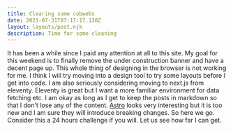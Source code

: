 ```yaml
---
title: Clearing some cobwebs
date: 2021-07-31T07:17:17.138Z
layout: layouts/post.njk
description: Time for some cleaning
---
```


It has been a while since I paid any attention at all to this site. My goal for this weekend is to finally remove the under construction banner and have a decent page up. This whole thing of designing in the browser is not working for me. I think I will try moving into a design tool to try some layouts before I get into code. I am also seriously considering moving to next.js from eleventy. Eleventy is great but I want a more familiar environment for data fetching etc. I am okay as long as I get to keep the posts in markdown so that I don't lose any of the content. [Astro](https://astro.build) looks very interesting but it is too new and I am sure they will introduce breaking changes. So here we go. Consider this a 24 hours challenge if you will. Let us see how far I can get.
